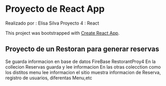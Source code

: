 # Proyecto de React App 
Realizado por : Elisa Silva
Proyecto 4 : React 

This project was bootstrapped with [Create React App](https://github.com/facebook/create-react-app).

## Proyecto de un Restoran para generar reservas

Se guarda informacion en base de datos FireBase RestorantProy4
 En la collecion Reservas guarda y lee informacion
 En las otras colecction como los distitos menu lee informacion
 el sitio muestra informacion de Reserva, registro de usuarios, diferentas Menu,etc